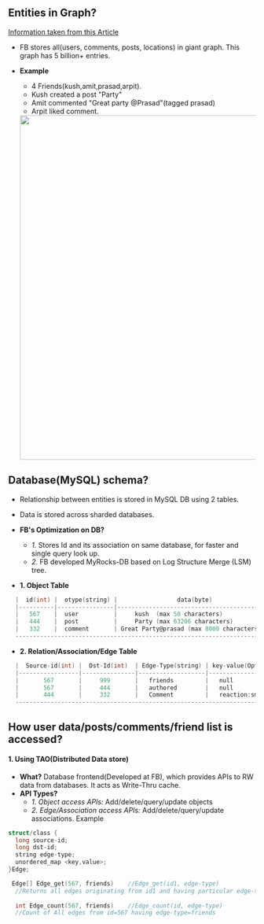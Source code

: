 ## Entities in Graph?

[Information taken from this Article](https://medium.com/swlh/an-introduction-to-facebooks-system-architecture-47cfcf597101#:~:text=The%20Data%20Model%20For%20Social,a%20single%20giant%20social%20graph.&text=A%20node%20represents%20an%20entity,the%20relationships%20between%20the%20nodes.)

- FB stores all(users, comments, posts, locations) in giant graph. This graph has 5 billion+ entries.
- **Example**
  - 4 Friends(kush,amit,prasad,arpit). 
  - Kush created a post "Party"
  - Amit commented "Great party @Prasad"(tagged prasad)
  - Arpit liked comment.
  
  <img src="https://i.ibb.co/9qBgMhp/fb-friends.png" width="700" />
  
## Database(MySQL) schema?
- Relationship between entities is stored in MySQL DB using 2 tables.
- Data is stored across sharded databases. 
- **FB's Optimization on DB?** 
  - *1.* Stores Id and its association on same database, for faster and single query look up.
  - *2.* FB developed MyRocks-DB based on Log Structure Merge (LSM) tree.

- **1. Object Table**
```c
  |  id(int) |  otype(string) |                 data(byte)              |
  |----------|----------------|-----------------------------------------|
  |   567    |  user          |     kush  (max 50 characters)           |
  |   444    |  post          |     Party (max 63206 characters)        |
  |   332    |  comment       | Great Party@prasad (max 8000 characters)|
  -----------------------------------------------------------------------
```

- **2. Relation/Association/Edge Table**
```c
  |  Source-id(int) |  Dst-Id(int)  | Edge-Type(string) | key-value(Optional)(byte) |
  |-----------------|---------------|-------------------|---------------------------|
  |       567       |     999       |   friends         |   null                    |
  |       567       |     444       |   authored        |   null                    |  
  |       444       |     332       |   Comment         |   reaction:smily emoji    |
  -----------------------------------------------------------------------------------
```

## How user data/posts/comments/friend list is accessed?
#### 1. Using TAO(Distributed Data store) 
  - **What?** Database frontend(Developed at FB), which provides APIs to RW data from databases. It acts as Write-Thru cache.
  - **API Types?**
    - *1. Object access APIs:* Add/delete/query/update objects
    - *2. Edge/Association access APIs:* Add/delete/query/update associations. Example
```c
struct/class {
  long source-id;
  long dst-id;
  string edge-type;  
  unordered_map <key,value>;
}Edge;

 Edge[] Edge_get(567, friends)    //Edge_get(id1, edge-type)   
  //Returns all edges originating from id1 and having particular edge-type
  
  int Edge_count(567, friends)    //Edge_count(id, edge-type)
  //Count of All edges from id=567 having edge-type=friends
```
